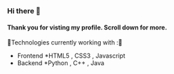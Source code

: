 ### Hi there 👋
#### Thank you for visting my profile. Scroll down for more.
<!--
**SumeetSingho123/SumeetSingho123** is a ✨ _special_ ✨ repository because its `README.md` (this file) appears on your GitHub profile.

Here are some ideas to get you started:

- 🔭 I’m currently working on my programming skills...
- 🌱 I’m currently learning everything related to front end ...
- 👯 I’m looking to collaborate on everyone on github. ...
- 🤔 I’m looking for help with ...
- 💬 Ask me about ...
- 📫 How to reach me: ...
- 😄 Pronouns: ...
- ⚡ Fun fact: ...
-->

🌱Technologies currently working with :🌱
* Frontend 
          *HTML5 , CSS3 , Javascript
* Backend
          *Python , C++ , Java

 
